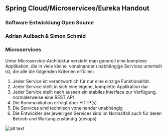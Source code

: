 ## Spring Cloud/Microservices/Eureka Handout
### Software Entwicklung Open Source
### Adrian Aulbach & Simon Schmid

### Microservices
Unter Microservice-Architektur versteht man generell eine komplexe Applikation, die in viele kleine, voneinander unabhängige Services unterteilt ist, die alle die folgenden Kriterien erfüllen:
1.	Jeder Service ist verantwortlich für nur eine einzige Funktionalität.
2.	Jeder Service stellt in sich eine eigene, komplette Applikation dar
3.	Jeder Service stellt nach aussen ein stabiles Interface zur Verfügung, normalerweise eine REST API
4.	Die Kommunikation erfolgt über HTTP(s)
5.	Die Services sind technisch voneinander unabhängig
6.	Die Entwickler der jeweiligen Services sind im Normalfall auch für deren Betrieb und Wartung zuständig (devops)

![alt text][p1]

[p1]: https://github.com/schms27/bfh.shorty/edit/master/documentation/images/microservices_arch_1.png "Picture 1: Microservices Architecture"

[p2]: https://github.com/schms27/bfh.shorty/edit/master/documentation/images/microservices_arch_2.png "Picture 2: Microservices Architecture with Spring Cloud"
